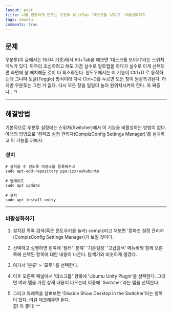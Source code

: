 ```yaml
---
layout: post
title: 나를 환장하게 만드는 우분투 Alt+Tab '데스크톱 보이기' 비활성화하기
tags: ubuntu
comments: true
---
```

     
## 문제
우분투(이 글에서는 16.04 기준)에서 Alt+Tab을 해보면 '데스크톱 보이기'라는 스위처 메뉴가 있다. 아무리 조심하려고 해도 가끔 실수로 알트탭을 하다가 실수로 이게 선택되면 화면에 창 배치해둔 것이 다 최소화된다. 윈도우에서는 이 기능이 Ctrl+D 로 동작하는데 그나마 토글(Toggle) 방식이라 다시 Ctrl+D를 누르면 모든 창이 원상복귀된다. 하지만 우분투는 그런 거 없다. 다시 모든 창을 일일이 눌러 원위치시켜야 한다. 아 짜증나.. ㅋ
  
---
   
## 해결방법
기본적으로 우분투 설정에는 스위처(Switcher)에서 이 기능을 비활성하는 방법이 없다. 아래의 방법으로 '컴파즈 설정 관리자(CompizConfig Settings Manager)'를 설치하고 이 기능을 꺼보자.    
     
### 설치
```
# 설치할 수 있도록 저장소를 등록해주고
sudo apt-add-repository ppa:izx/askubuntu

# 업데이트
sudo apt update

# 설치
sudo apt install unity
```

---
     
### 비활성화하기
1. 설치된 목록 검색(혹은 윈도우키를 눌러) compiz라고 처보면 '컴파즈 설정 관리자(CompizConfig Settings Manager)가 보일 것이다.      
     
2. 선택하고 실행하면 왼쪽에 '필터' '분류' '기본설정' '고급검색' 메뉴바와 함께 오른쪽에 선택된 항목에 대한 내용이 나온다. 탐색기와 비슷하게 생겼다.     
      
3. 여기서 '분류' > '모두' 를 선택한다.     
       
4. 이후 오른쪽 패널에서 '데스크톱' 항목에 'Ubuntu Unity Plugin'을 선택한다. 그러면 여러 탭을 가진 상세 내용이 나오는데 이중에 'Switcher'라는 탭을 선택한다.    
     
5. 그리고 아래쪽을 살펴보면 'Disable Show Desktop in the Switcher'라는 항목이 있다. 이걸 체크해주면 된다.        
끝! 아 좋다! ^^
     

     